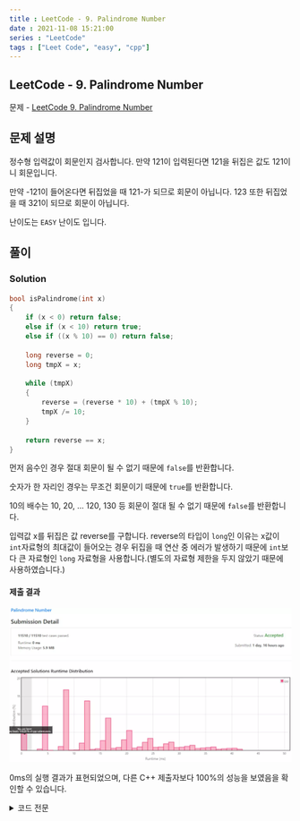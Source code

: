 ```yaml
---
title : LeetCode - 9. Palindrome Number
date : 2021-11-08 15:21:00
series : "LeetCode"
tags : ["Leet Code", "easy", "cpp"]
---
```


## LeetCode - 9. Palindrome Number
문제 - [LeetCode 9. Palindrome Number](https://leetcode.com/problems/palindrome-number/)

## 문제 설명
정수형 입력값이 회문인지 검사합니다. 만약 121이 입력된다면 121을 뒤집은 값도 121이니 회문입니다.

만약 -121이 들어온다면 뒤집었을 때 121-가 되므로 회문이 아닙니다. 123 또한 뒤집었을 때 321이 되므로 회문이 아닙니다.

난이도는 `EASY` 난이도 입니다.

## 풀이
### Solution

```cpp
bool isPalindrome(int x) 
{
    if (x < 0) return false;
    else if (x < 10) return true;
    else if ((x % 10) == 0) return false;

    long reverse = 0;
    long tmpX = x;

    while (tmpX)
    {
        reverse = (reverse * 10) + (tmpX % 10);
        tmpX /= 10;
    }

    return reverse == x;
}
```

먼저 음수인 경우 절대 회문이 될 수 없기 때문에 `false`를 반환합니다.

숫자가 한 자리인 경우는 무조건 회문이기 때문에 `true`를 반환합니다.

10의 배수는 10, 20, ... 120, 130 등 회문이 절대 될 수 없기 때문에 `false`를 반환합니다.

입력값 x를 뒤집은 값 reverse를 구합니다. reverse의 타입이 `long`인 이유는 x값이 `int`자료형의 최대값이 들어오는 경우 뒤집을 때 연산 중 에러가 발생하기 때문에 `int`보다 큰 자료형인 `long` 자료형을 사용합니다.(별도의 자료형 제한을 두지 않았기 때문에 사용하였습니다.)

#### 제출 결과
![Solution 1 result](./assets/images/leet_code/9/result.webp)

0ms의 실행 결과가 표현되었으며, 다른 C++ 제출자보다 100%의 성능을 보였음을 확인할 수 있습니다.

<details>
<summary>코드 전문</summary>
    
```cpp
class Solution 
{
public:
    bool isPalindrome(int x) 
    {
        if (x < 0) return false;
        else if (x < 10) return true;
        else if ((x % 10) == 0) return false;

        long reverse = 0;
        long tmpX = x;

        while (tmpX)
        {
            reverse = (reverse * 10) + (tmpX % 10);
            tmpX /= 10;
        }

        return reverse == x;
    }
};
```

</details>

